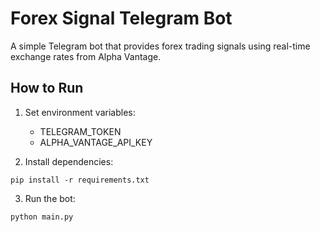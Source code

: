 # Forex Signal Telegram Bot

A simple Telegram bot that provides forex trading signals using real-time exchange rates from Alpha Vantage.

## How to Run

1. Set environment variables:
   - TELEGRAM_TOKEN
   - ALPHA_VANTAGE_API_KEY

2. Install dependencies:
```
pip install -r requirements.txt
```

3. Run the bot:
```
python main.py
```